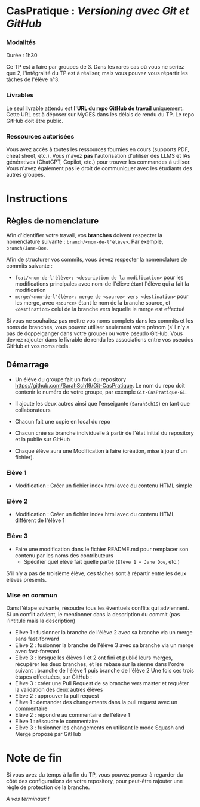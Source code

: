 # CasPratique : *Versioning avec Git et GitHub*

### Modalités

Durée : 1h30

Ce TP est à faire par groupes de 3. Dans les rares cas où vous ne seriez que 2, l'intégralité du TP est à réaliser, mais vous pouvez vous répartir les tâches de l'élève n°3. 

### Livrables

Le seul livrable attendu est **l'URL du repo GitHub de travail** uniquement. Cette URL est à déposer sur MyGES dans les délais de rendu du TP. Le repo GitHub doit être public.

### Ressources autorisées

Vous avez accès à toutes les ressources fournies en cours (supports PDF, cheat sheet, etc.). Vous n'avez **pas** l'autorisation d'utiliser des LLMS et IAs génératives (ChatGPT, Copilot, etc.) pour trouver les commandes à utiliser. Vous n'avez également pas le droit de communiquer avec les étudiants des autres groupes.

# Instructions

## Règles de nomenclature

Afin d'identifier votre travail, vos **branches** doivent respecter la nomenclature suivante : `branch/<nom-de-l'élève>`. Par exemple, `branch/Jane-Doe`.

Afin de structurer vos commits, vous devez respecter la nomenclature de commits suivante :
- `feat/<nom-de-l'élève>: <description de la modification>` pour les modifications principales avec nom-de-l'élève étant l'élève qui a fait la modification
- `merge/<nom-de-l'élève>: merge de <source> vers <destination>` pour les merge, avec `<source>` étant le nom de la branche source, et `<destination>` celui de la branche vers laquelle le merge est effectué

Si vous ne souhaitez pas mettre vos noms complets dans les commits et les noms de branches, vous pouvez utiliser seulement votre prénom (s'il n'y a pas de doppelganger dans votre groupe) ou votre pseudo GitHub. Vous devrez rajouter dans le livrable de rendu les associations entre vos pseudos GitHub et vos noms réels.

## Démarrage

- Un élève du groupe fait un fork du repository https://github.com/SarahSch19/Git-CasPratique. Le nom du repo doit contenir le numéro de votre groupe, par exemple `Git-CasPratique-G1`.
- Il ajoute les deux autres ainsi que l'enseigante (`SarahSch19`) en tant que collaborateurs
- Chacun fait une copie en local du repo
- Chacun crée sa branche individuelle à partir de l'état initial du repository et la publie sur GitHub

- Chaque élève aura une Modification à faire (création, mise à jour d'un fichier).

### Elève 1
  - Modification : Créer un fichier index.html avec du contenu HTML simple

### Elève 2
  - Modification : Créer un fichier index.html avec du contenu HTML différent de l'élève 1

### Elève 3
  - Faire une modification dans le fichier README.md pour remplacer son contenu par les noms des contributeurs
    - Spécifier quel élève fait quelle partie (`Elève 1 = Jane Doe`, etc.)

S'il n'y a pas de troisième élève, ces tâches sont à répartir entre les deux élèves présents.

### Mise en commun
Dans l'étape suivante, résoudre tous les éventuels conflits qui adviennent. Si un conflit advient, le mentionner dans la description du commit (pas l'intitulé mais la description)
  - Elève 1 : fusionner la branche de l'élève 2 avec sa branche via un merge sans fast-forward
  - Elève 2 : fusionner la branche de l'élève 3 avec sa branche via un merge avec fast-forward
  - Elève 3 : lorsque les élèves 1 et 2 ont fini et publié leurs merges, récupérer les deux branches, et les rebase sur la sienne dans l'ordre suivant : branche de l'élève 1 puis branche de l'élève 2
Une fois ces trois étapes effectuées, sur GitHub :
  - Elève 3 : créer une Pull Request de sa branche vers master et requêter la validation des deux autres élèves
  - Elève 2 : approuver la pull request
  - Elève 1 : demander des changements dans la pull request avec un commentaire
  - Elève 2 : répondre au commentaire de l'élève 1
  - Elève 1 : résoudre le commentaire
  - Elève 3 : fusionner les changements en utilisant le mode Squash and Merge proposé par GitHub

# Note de fin

Si vous avez du temps à la fin du TP, vous pouvez penser à regarder du côté des configurations de votre repository, pour peut-être rajouter une règle de protection de la branche.

*A vos terminaux !*
